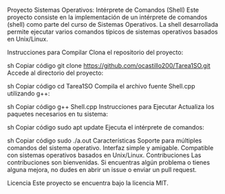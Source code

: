 Proyecto Sistemas Operativos: Intérprete de Comandos (Shell)
Este proyecto consiste en la implementación de un intérprete de comandos (shell) como parte del curso de Sistemas Operativos. La shell desarrollada permite ejecutar varios comandos típicos de sistemas operativos basados en Unix/Linux.

Instrucciones para Compilar
Clona el repositorio del proyecto:

sh
Copiar código
git clone https://github.com/ocastillo200/Tarea1SO.git
Accede al directorio del proyecto:

sh
Copiar código
cd Tarea1SO
Compila el archivo fuente Shell.cpp utilizando g++:

sh
Copiar código
g++ Shell.cpp
Instrucciones para Ejecutar
Actualiza los paquetes necesarios en tu sistema:

sh
Copiar código
sudo apt update
Ejecuta el intérprete de comandos:

sh
Copiar código
sudo ./a.out
Características
Soporte para múltiples comandos del sistema operativo.
Interfaz simple y amigable.
Compatible con sistemas operativos basados en Unix/Linux.
Contribuciones
Las contribuciones son bienvenidas. Si encuentras algún problema o tienes alguna mejora, no dudes en abrir un issue o enviar un pull request.

Licencia
Este proyecto se encuentra bajo la licencia MIT.
